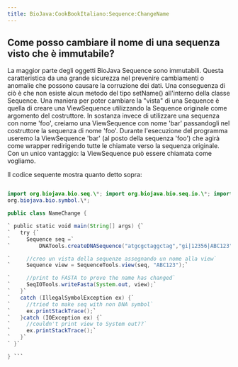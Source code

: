 ```yaml
---
title: BioJava:CookBookItaliano:Sequence:ChangeName
---
```


Come posso cambiare il nome di una sequenza visto che è immutabile?
-------------------------------------------------------------------

La maggior parte degli oggetti BioJava Sequence sono immutabili. Questa
caratteristica da una grande sicurezza nel prevenire cambiamenti o
anomalie che possono causare la corruzione dei dati. Una conseguenza di
ciò è che non esiste alcun metodo del tipo setName() all'interno della
classe Sequence. Una maniera per poter cambiare la "vista" di una
Sequence è quella di creare una ViewSequence utilizzando la Sequence
originale come argomento del costruttore. In sostanza invece di
utilizzare una sequenza con nome 'foo', creiamo una ViewSequence con
nome 'bar' passandogli nel costruttore la sequenza di nome 'foo'.
Durante l'esecuzione del programma useremo la ViewSequence 'bar' (al
posto della sequenza 'foo') che agirà come wrapper redirigendo tutte le
chiamate verso la sequenza originale. Con un unico vantaggio: la
ViewSequence può essere chiamata come vogliamo.

Il codice sequente mostra quanto detto sopra:

```java import java.io.\*;

import org.biojava.bio.seq.\*; import org.biojava.bio.seq.io.\*; import
org.biojava.bio.symbol.\*;

public class NameChange {

` public static void main(String[] args) {`  
`   try {`  
`     Sequence seq =`  
`         DNATools.createDNASequence("atgcgctaggctag","gi|12356|ABC123");`

`     //creo un vista della sequenze assegnando un nome alla view`  
`     Sequence view = SequenceTools.view(seq, "ABC123");`

`     //print to FASTA to prove the name has changed`  
`     SeqIOTools.writeFasta(System.out, view);`  
`   }`  
`   catch (IllegalSymbolException ex) {`  
`     //tried to make seq with non DNA symbol`  
`     ex.printStackTrace();`  
`   }catch (IOException ex) {`  
`     //couldn't print view to System out??`  
`     ex.printStackTrace();`  
`   }`  
` }`

} ```
